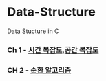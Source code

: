 # Data-Structure
Data Stucture in C

### Ch 1 - [시간 복잡도](https://kangdy25.tistory.com/33),[공간 복잡도](https://kangdy25.tistory.com/34?category=1023454)
### CH 2 - [순환 알고리즘](https://kangdy25.tistory.com/33)
